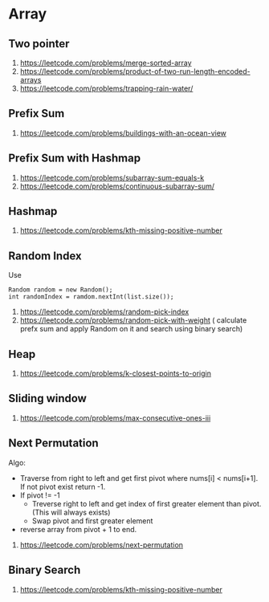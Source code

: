 Array
=======

Two pointer
--------------
1. https://leetcode.com/problems/merge-sorted-array
2. https://leetcode.com/problems/product-of-two-run-length-encoded-arrays
3. https://leetcode.com/problems/trapping-rain-water/

Prefix Sum
--------------
1. https://leetcode.com/problems/buildings-with-an-ocean-view

Prefix Sum with Hashmap
--------------------------
1. https://leetcode.com/problems/subarray-sum-equals-k
2. https://leetcode.com/problems/continuous-subarray-sum/

Hashmap
----------
1. https://leetcode.com/problems/kth-missing-positive-number

Random Index
------------
Use 
```
Random random = new Random();
int randomIndex = ramdom.nextInt(list.size());
```
1. https://leetcode.com/problems/random-pick-index
2. https://leetcode.com/problems/random-pick-with-weight ( calculate prefx sum and apply Random on it and search using binary search)

Heap
----
1. https://leetcode.com/problems/k-closest-points-to-origin

Sliding window
--------------
1. https://leetcode.com/problems/max-consecutive-ones-iii

Next Permutation
----------------
Algo:
- Traverse from right to left and get first pivot where nums[i] < nums[i+1]. If not pivot exist return -1.
- If pivot != -1
  - Treverse right to left and get index of first greater element than pivot. (This will always exists)
  - Swap pivot and first greater element
- reverse array from pivot + 1 to end.
1. https://leetcode.com/problems/next-permutation

Binary Search
-------------
1. https://leetcode.com/problems/kth-missing-positive-number
